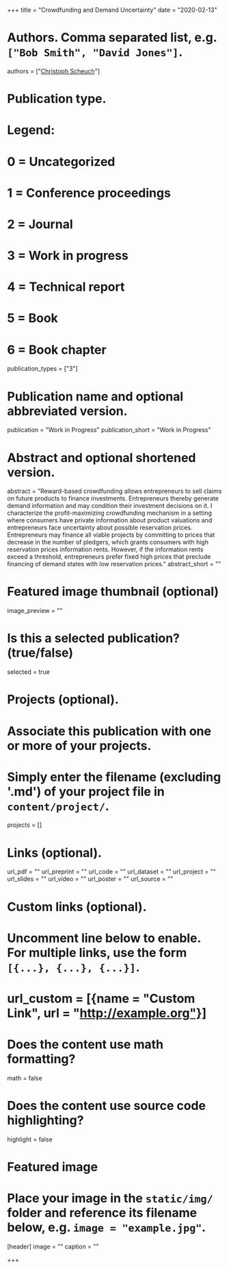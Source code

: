 +++
title = "Crowdfunding and Demand Uncertainty"
date = "2020-02-13"

# Authors. Comma separated list, e.g. `["Bob Smith", "David Jones"]`.
authors = ["[Christoph Scheuch](https://christophscheuch.github.io/)"]

# Publication type.
# Legend:
# 0 = Uncategorized
# 1 = Conference proceedings
# 2 = Journal
# 3 = Work in progress
# 4 = Technical report
# 5 = Book
# 6 = Book chapter
publication_types = ["3"]

# Publication name and optional abbreviated version.
publication = "Work in Progress"
publication_short = "Work in Progress"

# Abstract and optional shortened version.
abstract = "Reward-based crowdfunding allows entrepreneurs to sell claims on future products to finance investments. Entrepreneurs thereby generate demand information and may condition their investment decisions on it. I characterize the profit-maximizing crowdfunding mechanism in a setting where consumers have private information about product valuations and entrepreneurs face uncertainty about possible reservation prices. Entrepreneurs may finance all viable projects by committing to prices that decrease in the number of pledgers, which grants consumers with high reservation prices information rents. However, if the information rents exceed a threshold, entrepreneurs prefer fixed high prices that preclude financing of demand states with low reservation prices."
abstract_short = ""

# Featured image thumbnail (optional)
image_preview = ""

# Is this a selected publication? (true/false)
selected = true

# Projects (optional).
#   Associate this publication with one or more of your projects.
#   Simply enter the filename (excluding '.md') of your project file in `content/project/`.
projects = []

# Links (optional).
url_pdf = ""
url_preprint = ""
url_code = ""
url_dataset = ""
url_project = ""
url_slides = ""
url_video = ""
url_poster = ""
url_source = ""

# Custom links (optional).
#   Uncomment line below to enable. For multiple links, use the form `[{...}, {...}, {...}]`.
# url_custom = [{name = "Custom Link", url = "http://example.org"}]

# Does the content use math formatting?
math = false

# Does the content use source code highlighting?
highlight = false

# Featured image
# Place your image in the `static/img/` folder and reference its filename below, e.g. `image = "example.jpg"`.
[header]
image = ""
caption = ""

+++


